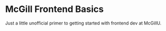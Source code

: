 # McGill Frontend Basics

Just a little unofficial primer to getting started with frontend dev at McGillU.
